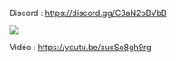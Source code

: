 Discord : https://discord.gg/C3aN2bBVbB

<img src="https://i.imgur.com/Q04HgKh.png">

Vidéo : https://youtu.be/xucSo8gh9rg
